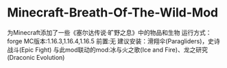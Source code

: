 # Minecraft-Breath-Of-The-Wild-Mod
为Minecraft添加了一些《塞尔达传说·旷野之息》中的物品和生物
运行方式：forge
MC版本:1.16.3,1.16.4,1.16.5
前置:无
建议安装：滑翔伞(Paragliders)，史诗战斗(Epic Fight)
与此mod联动的mod:冰与火之歌(Ice and Fire)、龙之研究(Draconic Evolution)
